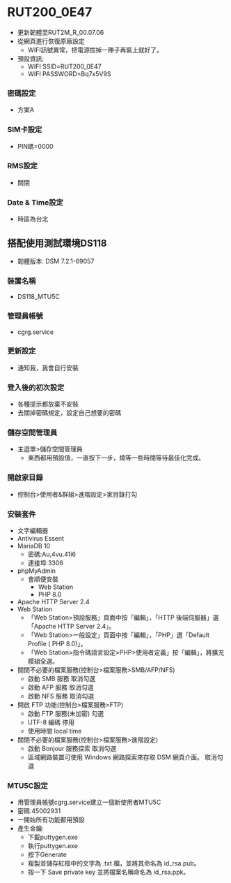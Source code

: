 # RUT200_0E47
+ 更新韌體至RUT2M_R_00.07.06
+ 從網頁進行恢復原廠設定
  + WIFI訊號異常，把電源拔掉一陣子再裝上就好了。
+ 預設資訊:
  + WIFI SSID=RUT200_0E47
  + WIFI PASSWORD=Bq7x5V9S

### 密碼設定
+ 方案A

### SIM卡設定
+ PIN碼=0000

### RMS設定
+ 關閉

### Date & Time設定
+ 時區為台北


## 搭配使用測試環境DS118
+ 韌體版本: DSM 7.2.1-69057

### 裝置名稱
+ DS118_MTU5C

### 管理員帳號
+ cgrg.service

### 更新設定
+ 通知我，我會自行安裝

### 登入後的初次設定
+ 各種提示都放棄不安裝
+ 去關掉密碼規定，設定自己想要的密碼

### 儲存空間管理員
+ 主選單>儲存空間管理員
  + 東西都用預設值，一直按下一步，燒等一些時間等待最佳化完成。

### 開啟家目錄
+ 控制台>使用者&群組>進階設定>家目錄打勾

### 安裝套件
+ 文字編輯器
+ Antivirus Essent
+ MariaDB 10
  + 密碼:Au,4vu.41i6
  + 連接埠:3306
+ phpMyAdmin 
  + 會順便安裝
    + Web Station
    + PHP 8.0
+ Apache HTTP Server 2.4
+ Web Station
  + 「Web Station>預設服務」頁面中按「編輯」，「HTTP 後端伺服器」選「Apache HTTP Server 2.4」。
  + 「Web Station>一般設定」頁面中按「編輯」，「PHP」選「Default Profile ( PHP 8.0)」。
  + 「Web Station>指令碼語言設定>PHP>使用者定義」按「編輯」，將擴充模組全選。
+ 關閉不必要的檔案服務(控制台>檔案服務>SMB/AFP/NFS)
  + 啟動 SMB 服務 取消勾選
  + 啟動 AFP 服務 取消勾選
  + 啟動 NFS 服務 取消勾選
+ 開啟 FTP 功能(控制台>檔案服務>FTP)
  + 啟動 FTP 服務(未加密) 勾選
  + UTF-8 編碼 停用
  + 使用時間 local time
+ 關閉不必要的檔案服務(控制台>檔案服務>進階設定)
  + 啟動 Bonjour 服務探索 取消勾選
  + 區域網路裝置可使用 Windows 網路探索來存取 DSM 網頁介面。 取消勾選

### MTU5C設定
+ 用管理員帳號cgrg.service建立一個新使用者MTU5C
 + 密碼:45002931
 + 一開始所有功能都用預設
 + 產生金鑰:
   + 下載puttygen.exe
   + 執行puttygen.exe
   + 按下Generate
   + 複製並儲存紅框中的文字為 .txt 檔，並將其命名為 id_rsa.pub。
   + 按一下 Save private key 並將檔案名稱命名為 id_rsa.ppk。
